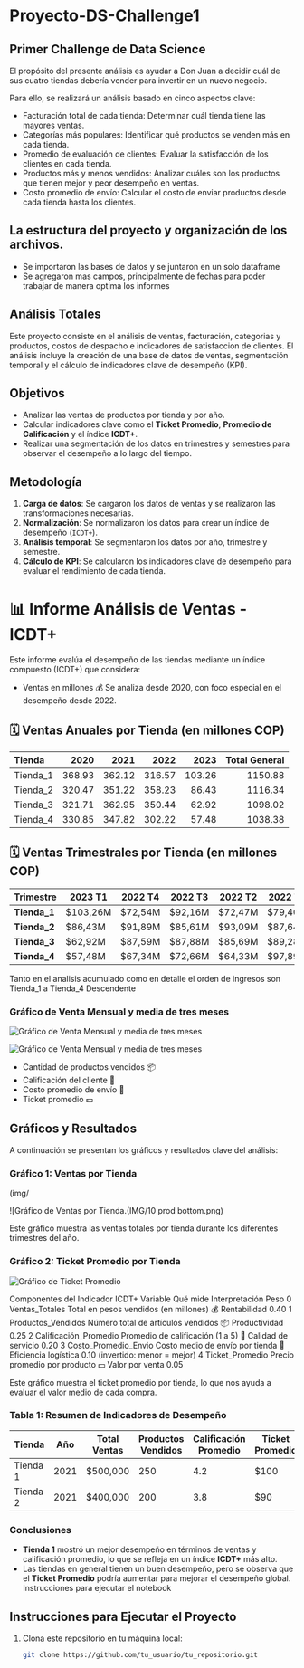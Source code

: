 # Proyecto-DS-Challenge1
## Primer Challenge de Data Science

El propósito del presente análisis es ayudar a Don Juan a decidir cuál de sus cuatro tiendas debería vender para invertir en un nuevo negocio.

Para ello, se realizará un análisis basado en cinco aspectos clave:

- Facturación total de cada tienda: Determinar cuál tienda tiene las mayores ventas.
- Categorías más populares: Identificar qué productos se venden más en cada tienda.
- Promedio de evaluación de clientes: Evaluar la satisfacción de los clientes en cada tienda.
- Productos más y menos vendidos: Analizar cuáles son los productos que tienen mejor y peor desempeño en ventas.
- Costo promedio de envío: Calcular el costo de enviar productos desde cada tienda hasta los clientes.

## La estructura del proyecto y organización de los archivos.

- Se importaron las bases de datos y se juntaron en un solo dataframe
- Se agregaron mas campos, principalmente de fechas para poder trabajar de manera optima los informes


## Análisis Totales

Este proyecto consiste en el análisis de ventas, facturación, categorias y productos, costos de despacho e indicadores de satisfaccion de clientes. El análisis incluye la creación de una base de datos de ventas, segmentación temporal y el cálculo de indicadores clave de desempeño (KPI).

## Objetivos

- Analizar las ventas de productos por tienda y por año.
- Calcular indicadores clave como el **Ticket Promedio**, **Promedio de Calificación** y el índice **ICDT+**.
- Realizar una segmentación de los datos en trimestres y semestres para observar el desempeño a lo largo del tiempo.

## Metodología

1. **Carga de datos**: Se cargaron los datos de ventas y se realizaron las transformaciones necesarias.
2. **Normalización**: Se normalizaron los datos para crear un índice de desempeño (`ICDT+`).
3. **Análisis temporal**: Se segmentaron los datos por año, trimestre y semestre.
4. **Cálculo de KPI**: Se calcularon los indicadores clave de desempeño para evaluar el rendimiento de cada tienda.


# 📊 Informe Análisis de Ventas - ICDT+

Este informe evalúa el desempeño de las tiendas mediante un índice compuesto (ICDT+) que considera:
- Ventas en millones 💰
Se analiza desde 2020, con foco especial en el desempeño desde 2022.


## 🗓️ Ventas Anuales por Tienda (en millones COP)

| Tienda   |   2020 |   2021 |   2022 |   2023 |   Total General |
|:---------|-------:|-------:|-------:|-------:|----------------:|
| Tienda_1 | 368.93 | 362.12 | 316.57 | 103.26 |         1150.88 |
| Tienda_2 | 320.47 | 351.22 | 358.23 |  86.43 |         1116.34 |
| Tienda_3 | 321.71 | 362.95 | 350.44 |  62.92 |         1098.02 |
| Tienda_4 | 330.85 | 347.82 | 302.22 |  57.48 |         1038.38 |

## 🗓️ Ventas Trimestrales por Tienda (en millones COP)

| Trimestre  | 2023 T1 | 2022 T4 | 2022 T3 | 2022 T2 | 2022 T1 | 2021 T4 | 2021 T3 | 2021 T2 | 2021 T1 | 2020 T4 | 2020 T3 | 2020 T2 | 2020 T1 |
|------------|---------|---------|---------|---------|---------|---------|---------|---------|---------|---------|---------|---------|---------|
| **Tienda_1** | $103,26M | $72,54M | $92,16M | $72,47M | $79,40M | $77,03M | $116,32M | $81,25M | $87,52M | $69,23M | $96,46M | $98,55M | $104,70M |
| **Tienda_2** | $86,43M | $91,89M | $85,61M | $93,09M | $87,64M | $89,87M | $96,57M  | $83,67M | $81,10M | $84,12M | $78,15M | $79,17M | $79,03M  |
| **Tienda_3** | $62,92M | $87,59M | $87,88M | $85,69M | $89,28M | $133,05M| $75,57M  | $83,44M | $70,89M | $75,24M | $86,15M | $78,93M | $81,38M  |
| **Tienda_4** | $57,48M | $67,34M | $72,66M | $64,33M | $97,89M | $85,66M | $92,20M  | $77,48M | $92,48M | $75,47M | $86,33M | $98,34M | $70,71M  |

Tanto en el analisis acumulado como en detalle el orden de ingresos son Tienda_1 a Tienda_4 Descendente

### Gráfico de Venta Mensual y media de tres meses

![Gráfico de Venta Mensual y media de tres meses](https://github.com/RobertOldMan1978/Proyecto-DS-Challenge1/blob/main/IMG/vta_mens_xtienda_barras.png)

![Gráfico de Venta Mensual y media de tres meses](https://github.com/RobertOldMan1978/Proyecto-DS-Challenge1/blob/main/IMG/vta_mens_xtienda.png)















- Cantidad de productos vendidos 📦
- Calificación del cliente 🌟
- Costo promedio de envío 🚚
- Ticket promedio 💵


## Gráficos y Resultados

A continuación se presentan los gráficos y resultados clave del análisis:

### Gráfico 1: Ventas por Tienda
(img/


![Gráfico de Ventas por Tienda.(IMG/10 prod bottom.png)


Este gráfico muestra las ventas totales por tienda durante los diferentes trimestres del año.

### Gráfico 2: Ticket Promedio por Tienda

![Gráfico de Ticket Promedio](https://github.com/RobertOldMan1978/Proyecto-DS-Challenge1/blob/main/IMG/10%20prod%20bottom.png)

Componentes del Indicador ICDT+
	Variable 	Qué mide 	Interpretación 	Peso
0 	Ventas_Totales 	Total en pesos vendidos (en millones) 	💰 Rentabilidad 	0.40
1 	Productos_Vendidos 	Número total de artículos vendidos 	📦 Productividad 	0.25
2 	Calificación_Promedio 	Promedio de calificación (1 a 5) 	🌟 Calidad de servicio 	0.20
3 	Costo_Promedio_Envio 	Costo medio de envío por tienda 	🚚 Eficiencia logística 	0.10 (invertido: menor = mejor)
4 	Ticket_Promedio 	Precio promedio por producto 	💵 Valor por venta 	0.05


Este gráfico muestra el ticket promedio por tienda, lo que nos ayuda a evaluar el valor medio de cada compra.

### Tabla 1: Resumen de Indicadores de Desempeño

| Tienda  | Año  | Total Ventas | Productos Vendidos | Calificación Promedio | Ticket Promedio | ICDT+ |
|---------|------|--------------|--------------------|-----------------------|-----------------|-------|
| Tienda 1 | 2021 | $500,000     | 250                | 4.2                   | $100            | 0.87  |
| Tienda 2 | 2021 | $400,000     | 200                | 3.8                   | $90             | 0.75  |

### Conclusiones

- **Tienda 1** mostró un mejor desempeño en términos de ventas y calificación promedio, lo que se refleja en un índice **ICDT+** más alto.
- Las tiendas en general tienen un buen desempeño, pero se observa que el **Ticket Promedio** podría aumentar para mejorar el desempeño global.
Instrucciones para ejecutar el notebook

## Instrucciones para Ejecutar el Proyecto

1. Clona este repositorio en tu máquina local:
   ```bash
   git clone https://github.com/tu_usuario/tu_repositorio.git

